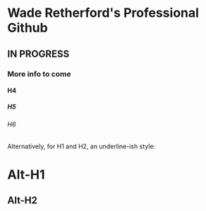 # Wade Retherford's Professional Github
## IN PROGRESS
### More info to come
#### H4
##### H5
###### H6

Alternatively, for H1 and H2, an underline-ish style:

Alt-H1
======

Alt-H2
------
